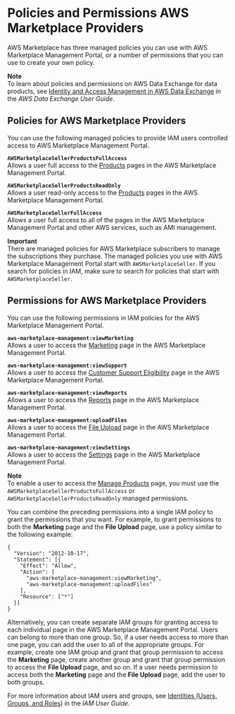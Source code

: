 # Policies and Permissions AWS Marketplace Providers<a name="detailed-management-portal-permissions"></a>

 AWS Marketplace has three managed policies you can use with AWS Marketplace Management Portal, or a number of permissions that you can use to create your own policy\. 

**Note**  
To learn about policies and permissions on AWS Data Exchange for data products, see [Identity and Access Management in AWS Data Exchange](https://docs.aws.amazon.com/data-exchange/latest/userguide/auth-access.html) in the *AWS Data Exchange User Guide*\.

## Policies for AWS Marketplace Providers<a name="seller-managed-policies"></a>

You can use the following managed policies to provide IAM users controlled access to AWS Marketplace Management Portal\.

**`AWSMarketplaceSellerProductsFullAccess`**  
Allows a user full access to the [Products](https://aws.amazon.com/marketplace/management/products/) pages in the AWS Marketplace Management Portal\.

**`AWSMarketplaceSellerProductsReadOnly`**  
Allows a user read\-only access to the [Products](https://aws.amazon.com/marketplace/management/products/) pages in the AWS Marketplace Management Portal\.

**`AWSMarketplaceSellerFullAccess`**  
Allows a user full access to all of the pages in the AWS Marketplace Management Portal and other AWS services, such as AMI management\.

**Important**  
There are managed policies for AWS Marketplace subscribers to manage the subscriptions they purchase\. The managed policies you use with AWS Marketplace Management Portal start with `AWSMarketplaceSeller`\. If you search for policies in IAM, make sure to search for policies that start with `AWSMarketplaceSeller`\. 

## Permissions for AWS Marketplace Providers<a name="seller-ammp-permissions"></a>

You can use the following permissions in IAM policies for the AWS Marketplace Management Portal\.

**`aws-marketplace-management:viewMarketing`**  
Allows a user to access the [Marketing](https://aws.amazon.com/marketplace/management/marketing/) page in the AWS Marketplace Management Portal\.

**`aws-marketplace-management:viewSupport`**  
Allows a user to access the [Customer Support Eligibility](https://aws.amazon.com/marketplace/management/support/) page in the AWS Marketplace Management Portal\.

**`aws-marketplace-management:viewReports`**  
Allows a user to access the [Reports](https://aws.amazon.com/marketplace/management/reports/) page in the AWS Marketplace Management Portal\.

**`aws-marketplace-management:uploadFiles`**  
Allows a user to access the [File Upload](https://aws.amazon.com/marketplace/management/product-load/) page in the AWS Marketplace Management Portal\.

**`aws-marketplace-management:viewSettings`**  
Allows a user to access the [Settings](https://aws.amazon.com/marketplace/management/seller-settings/account) page in the AWS Marketplace Management Portal\.

**Note**  
 To enable a user to access the [Manage Products](https://aws.amazon.com/marketplace/management/products/) page, you must use the `AWSMarketplaceSellerProductsFullAccess` or `AWSMarketplaceSellerProductsReadOnly` managed permissions\. 

You can combine the preceding permissions into a single IAM policy to grant the permissions that you want\. For example, to grant permissions to both the **Marketing** page and the **File Upload** page, use a policy similar to the following example: 

```
{
  "Version": "2012-10-17",
  "Statement": [{
    "Effect": "Allow",
    "Action": [
      "aws-marketplace-management:viewMarketing",
      "aws-marketplace-management:uploadFiles"
    ],
    "Resource": ["*"]
  }]
}
```

Alternatively, you can create separate IAM groups for granting access to each individual page in the AWS Marketplace Management Portal\. Users can belong to more than one group\. So, if a user needs access to more than one page, you can add the user to all of the appropriate groups\. For example, create one IAM group and grant that group permission to access the **Marketing** page, create another group and grant that group permission to access the **File Upload** page, and so on\. If a user needs permission to access both the **Marketing** page and the **File Upload** page, add the user to both groups\.

For more information about IAM users and groups, see [Identities \(Users, Groups, and Roles\)](https://docs.aws.amazon.com/IAM/latest/UserGuide/id.html) in the *IAM User Guide*\. 